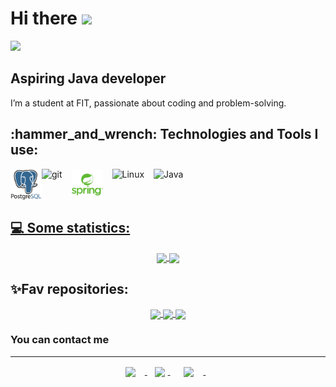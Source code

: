 # Hi there <img src="https://user-images.githubusercontent.com/42378118/110234147-e3259600-7f4e-11eb-95be-0c4047144dea.gif" width="30"><br>
<p align="left" > <img src="https://komarev.com/ghpvc/?username=Just0Lina&label=PROFILE+VIEWS&color=blueviolet&style=for-the-badge" /> </p>


<h2 align="left">Aspiring Java developer</h2>

<p>I’m a student at FIT, passionate about coding and problem-solving.</p>

<h2 align="left">:hammer_and_wrench: Technologies and Tools I use:</h2> 

<a href="https://www.postgresql.org/"> 
<img align="left" alt="PostgreSQL" height="50px style="margin-right:15px" src="https://github.com/devicons/devicon/blob/master/icons/postgresql/postgresql-original-wordmark.svg" />
 
<a href="https://git-scm.com/">
<img align="left" alt="git" height="50px"/ style="margin-right:15px" src="https://user-images.githubusercontent.com/87114350/189270542-ee6deaa7-537e-4632-878a-ac25fb03a06f.png" />
 
 <a href="https://spring.io/"> 
<img align="left" alt="Java" height="50px" style="margin-right:15px" src="https://github.com/devicons/devicon/blob/master/icons/spring/spring-original-wordmark.svg" />
 
<a href="https://www.linux.org/"> 
<img align="left" alt="Linux" height="50px" style="margin-right:15px" src="https://upload.wikimedia.org/wikipedia/commons/thumb/3/35/Tux.svg/640px-Tux.svg.png" />


<a href="https://www.java.com/ru/"> 
<img align="left" alt="Java" height="50px" style="margin-right:15px" src="https://upload.wikimedia.org/wikipedia/ru/thumb/3/39/Java_logo.svg/1200px-Java_logo.svg.png" />


</br>
</br>
</br>


<h2 align="left">💻 Some statistics:</h2>

 <p align="center">
<a href="https://github.com/github-readme-stats">
  <img align="center" src="https://github-readme-stats.vercel.app/api/top-langs/?username=Just0Lina&hide=TeX&layout=compact&theme=nightowl&background=000000" height="163"/>
</a>
<a href="https://github.com/anuraghazra/convoychat">
  <img align="center" src="https://github-readme-stats.vercel.app/api?username=Just0Lina&count_private=true&show_icons=true&include_all_commits=true&theme=nightowl" height="163" />
</a>
</p>


 ## ✨Fav repositories:
<p align="center">

<a href="https://github.com/Just0Lina/3rd-course-ooa-d">
  <img align="center" src="https://github-readme-stats.vercel.app/api/pin/?username=Just0Lina&repo=4th-course-android&theme=nightowl&cache_seconds=2000" weight=50%/>
 
 </a>
 <a href="https://github.com/Koshak1432/talkychef-server">
  <img align="center" src="https://github-readme-stats.vercel.app/api/pin/?username=Koshak1432&repo=talkychef-server&theme=nightowl&cache_seconds=2000" weight=50%/>
</a>
 <a href="https://github.com/Just0Lina/3rd-course-networks">
  <img align="center" src="https://github-readme-stats.vercel.app/api/pin/?username=Just0Lina&repo=4th-course-nsu-ris&theme=nightowl&cache_seconds=2000" weight=50%/>
</a>
 </br>


 
 
 

</p>

### You can contact me

---

<p align="center">
   <a href="https://vk.com/justolina">
    <img align="center" style="margin-right:15px" src="https://upload.wikimedia.org/wikipedia/commons/thumb/2/21/VK.com-logo.svg/2048px-VK.com-logo.svg.png" width="50px" />
  </a>
  &nbsp;&nbsp;
  <a href="https://t.me/al_pashkova" target="_blank" style='margin-right:10px'>
    <img align="center" style="margin-right:5px" src="https://upload.wikimedia.org/wikipedia/commons/thumb/8/83/Telegram_2019_Logo.svg/512px-Telegram_2019_Logo.svg.png" width="50px" />
  </a>
  &nbsp;&nbsp;
    <a href="mailto:al.passshkova@gmail.com" target="_blank" >
    <img align="center" style="margin-right:15px" src="https://upload.wikimedia.org/wikipedia/commons/thumb/7/7e/Gmail_icon_%282020%29.svg/800px-Gmail_icon_%282020%29.svg.png" width="50px" />
  </a>
  &nbsp;&nbsp;
</p>


<!--

Here are some ideas to get you started:

- 🔭 I’m currently working on ...✨
- 🌱 I’m currently learning ...
- 👯 I’m looking to collaborate on ...
- 🤔 I’m looking for help with ...
- 💬 Ask me about ...
- 📫 How to reach me: ...
- 😄 Pronouns: ...
- ⚡ Fun fact: ...
-->
